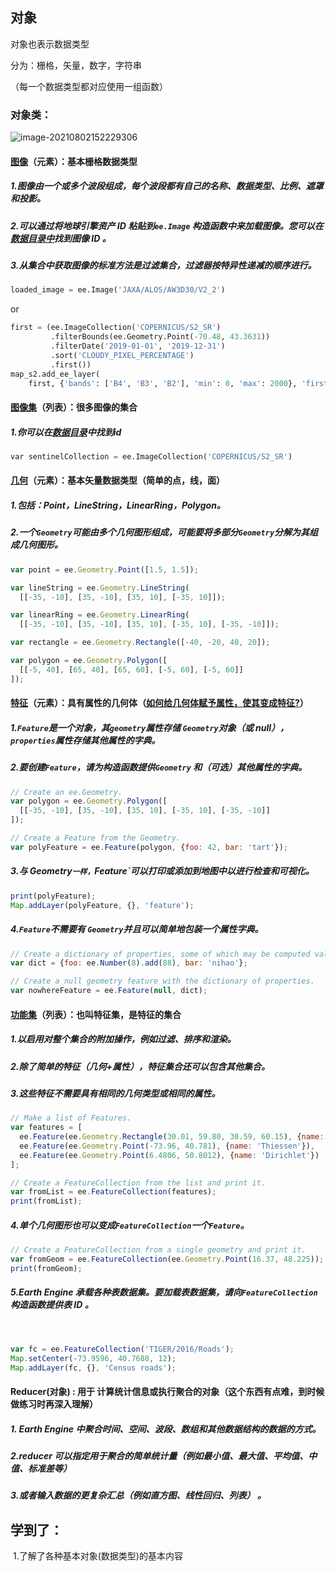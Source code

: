 ## 对象

对象也表示数据类型

分为：栅格，矢量，数字，字符串

（每一个数据类型都对应使用一组函数）

### 对象类：

![image-20210802152229306](C:\Users\树风\AppData\Roaming\Typora\typora-user-images\image-20210802152229306.png)

#### [图像](https://developers.google.com/earth-engine/guides/image_overview#colab-python)（元素）：基本栅格数据类型

##### 								1.图像由一个或多个波段组成，每个波段都有自己的名称、数据类型、比例、遮罩和投影。

##### 								2.可以通过将地球引擎资产 ID 粘贴到`ee.Image` 构造函数中来加载图像。您可以在[数据目录中](https://developers.google.com/earth-engine/datasets)找到图像 ID 。

##### 								3.从集合中获取图像的标准方法是过滤集合，过滤器按特异性递减的顺序进行。

```python 
loaded_image = ee.Image('JAXA/ALOS/AW3D30/V2_2')
```

or 

```python 
first = (ee.ImageCollection('COPERNICUS/S2_SR')
         .filterBounds(ee.Geometry.Point(-70.48, 43.3631))
         .filterDate('2019-01-01', '2019-12-31')
         .sort('CLOUDY_PIXEL_PERCENTAGE')
         .first())
map_s2.add_ee_layer(
    first, {'bands': ['B4', 'B3', 'B2'], 'min': 0, 'max': 2000}, 'first')
```



#### [图像集](https://developers.google.com/earth-engine/guides/ic_creating)（列表）：很多图像的集合

##### 								 1.你可以在[数据目录](https://developers.google.com/earth-engine/datasets)中找到id

```python
var sentinelCollection = ee.ImageCollection('COPERNICUS/S2_SR')
```

#### [几何](https://developers.google.com/earth-engine/guides/geometries)（元素）：基本矢量数据类型（简单的点，线，面）

##### 							1.包括：Point，LineString，LinearRing，Polygon。

##### 							2.一个`Geometry`可能由多个几何图形组成，可能要将多部分`Geometry`分解为其组成几何图形。

```javascript
var point = ee.Geometry.Point([1.5, 1.5]);

var lineString = ee.Geometry.LineString(
  [[-35, -10], [35, -10], [35, 10], [-35, 10]]);

var linearRing = ee.Geometry.LinearRing(
  [[-35, -10], [35, -10], [35, 10], [-35, 10], [-35, -10]]);

var rectangle = ee.Geometry.Rectangle([-40, -20, 40, 20]);

var polygon = ee.Geometry.Polygon([
  [[-5, 40], [65, 40], [65, 60], [-5, 60], [-5, 60]]
]);
```



#### [特征](https://developers.google.com/earth-engine/guides/features)（元素）：具有属性的几何体（[如何给几何体赋予属性，使其变成特征?](https://developers.google.com/earth-engine/apidocs/ee-feature)）

##### 							1.`Feature`是一个对象，其`geometry`属性存储 `Geometry`对象（或 null），`properties`属性存储其他属性的字典。

##### 							2.要创建`Feature`，请为构造函数提供`Geometry` 和（可选）其他属性的字典。

```javascript
// Create an ee.Geometry.
var polygon = ee.Geometry.Polygon([
  [[-35, -10], [35, -10], [35, 10], [-35, 10], [-35, -10]]
]);

// Create a Feature from the Geometry.
var polyFeature = ee.Feature(polygon, {foo: 42, bar: 'tart'});
```



##### 							3.与 Geometry`一样，`Feature`可以打印或添加到地图中以进行检查和可视化。

```javascript
print(polyFeature);
Map.addLayer(polyFeature, {}, 'feature');
```



##### 							4.`Feature`不需要有 `Geometry`并且可以简单地包装一个属性字典。

```javascript
// Create a dictionary of properties, some of which may be computed values.
var dict = {foo: ee.Number(8).add(88), bar: 'nihao'};

// Create a null geometry feature with the dictionary of properties.
var nowhereFeature = ee.Feature(null, dict);
```



#### [功能集](https://developers.google.com/earth-engine/guides/feature_collections)（列表）：也叫特征集，是特征的集合

##### 							1.以启用对整个集合的附加操作，例如过滤、排序和渲染。

##### 							2.除了简单的特征（几何+属性），特征集合还可以包含其他集合。

##### 							3.这些特征不需要具有相同的几何类型或相同的属性。

```javascript
// Make a list of Features.
var features = [
  ee.Feature(ee.Geometry.Rectangle(30.01, 59.80, 30.59, 60.15), {name: 'Voronoi'}),
  ee.Feature(ee.Geometry.Point(-73.96, 40.781), {name: 'Thiessen'}),
  ee.Feature(ee.Geometry.Point(6.4806, 50.8012), {name: 'Dirichlet'})
];

// Create a FeatureCollection from the list and print it.
var fromList = ee.FeatureCollection(features);
print(fromList);
```



##### 							4.单个几何图形也可以变成`FeatureCollection`一个`Feature`。

```javascript
// Create a FeatureCollection from a single geometry and print it.
var fromGeom = ee.FeatureCollection(ee.Geometry.Point(16.37, 48.225));
print(fromGeom);
```



##### 							5.Earth Engine 承载各种表数据集。要加载表数据集，请向`FeatureCollection`构造函数提供表 ID 。

​	

```javascript
var fc = ee.FeatureCollection('TIGER/2016/Roads');
Map.setCenter(-73.9596, 40.7688, 12);
Map.addLayer(fc, {}, 'Census roads');
```

#### Reducer(对象) :   用于 计算统计信息或执行聚合的对象（这个东西有点难，到时候做练习时再深入理解）

##### 							1. Earth Engine 中聚合时间、空间、波段、数组和其他数据结构的数据的方式。

##### 							2.reducer 可以指定用于聚合的简单统计量（例如最小值、最大值、平均值、中值、标准差等）

##### 							3.或者输入数据的更复杂汇总（例如直方图、线性回归、列表） 。

## 学到了：

​		1.了解了各种基本对象(数据类型)的基本内容

